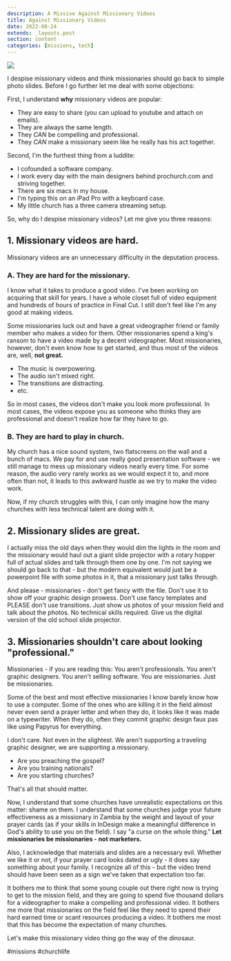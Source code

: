 ```yaml
---
description: A Missive Against Missionary Videos
title: Against Missionary Videos
date: 2022-08-24
extends: _layouts.post
section: content
categories: [missions, tech]
---
```


![](/assets/img/avel-chuklanov-6ePuSf5Wago-unsplash-2.jpg)

I despise missionary videos and think missionaries should go back to simple photo slides.  Before I go further let me deal with some objections:

First, I understand **why** missionary videos are popular:
- They are easy to share (you can upload to youtube and attach on emails).
- They are always the same length.
- They *CAN* be compelling and professional.
- They *CAN* make a missionary seem like he really has his act together.

Second, I'm the furthest thing from a luddite:
- I cofounded a software company.
- I work every day with the main designers behind prochurch.com and striving together.
- There are six macs in my house.
- I'm typing this on an iPad Pro with a keyboard case.
- My little church has a three camera streaming setup.

So, why do I despise missionary videos?  Let me give you three reasons:

## 1.  Missionary videos are hard.

Missionary videos are an unnecessary difficulty in the deputation process.

### A. They are hard for the missionary.

I know what it takes to produce a good video.  I've been working on acquiring that skill for years.  I have a whole closet full of video equipment and hundreds of hours of practice in Final Cut.  I *still* don't feel like I'm any good at making videos.

Some missionaries luck out and have a great videographer friend or family member who makes a video for them.  Other missionaries spend a king's ransom to have a video made by a decent videographer.  Most missionaries, however, don't even know how to get started, and thus most of the videos are, well, **not great.**

- The music is overpowering.  
- The audio isn't mixed right.  
- The transitions are distracting.  
- etc.

So in most cases, the videos don't make you look more professional.  In most cases, the videos expose you as someone who thinks they are professional and doesn't realize how far they have to go.  

### B. They are hard to play in church.

My church has a nice sound system, two flatscreens on the wall and a bunch of macs.  We pay for and use really good presentation software - we still manage to mess up missionary videos nearly every time.  For some reason, the audio very rarely works as we would expect it to, and more often than not, it leads to this awkward hustle as we try to make the video work.

Now, if my church struggles with this, I can only imagine how the many churches with less technical talent are doing with it.

## 2. Missionary slides are great.

I actually miss the old days when they would dim the lights in the room and the missionary would haul out a giant slide projector with a rotary hopper full of actual slides and talk through them one by one.  I'm not saying we should go back to that - but the modern equivalent would just be a powerpoint file with some photos in it, that a missionary just talks through.  

And please - missionaries - don't get fancy with the file.  Don't use it to show off your graphic design prowess.  Don't use fancy templates and PLEASE don't use transitions.  Just show us photos of your mission field and talk about the photos.  No technical skills required.  Give us the digital version of the old school slide projector. 

## 3. Missionaries shouldn't care about looking "professional."

Missionaries - if you are reading this:  You aren't professionals.  You aren't graphic designers.  You aren't selling software.  You are missionaries.  Just be missionaries.

Some of the best and most effective missionaries I know barely know how to use a computer.  Some of the ones who are killing it in the field almost never even send a prayer letter and when they do, it looks like it was made on a typewriter.  When they do, often they commit graphic design faux pas like using Papyrus for everything.

I don't care.  Not even in the slightest.  We aren't supporting a traveling graphic designer, we are supporting a missionary.

- Are you preaching the gospel?
- Are you training nationals?
- Are you starting churches?

That's all that should matter.  

Now, I understand that some churches have unrealistic expectations on this matter: shame on them.  I understand that some churches judge your future effectiveness as a missionary in Zambia by the weight and layout of your prayer cards (as if your skills in InDesign make a meaningful difference in God's ability to use you on the field).  I say "a curse on the whole thing."  **Let missionaries be missionaries - not marketers.** 

Also, I acknowledge that materials and slides are a necessary evil.  Whether we like it or not, if your prayer card looks dated or ugly - it does say something about your family.  I recognize all of this - but the video trend should have been seen as a sign we've taken that expectation too far.

It bothers me to think that some young couple out there right now is trying to get to the mission field, and they are going to spend five thousand dollars for a videographer to make a compelling and professional video.  It bothers me more that missionaries on the field feel like they need to spend their hard earned time or scant resources producing a video.   It bothers me most that this has become the expectation of many churches. 

Let's make this missionary video thing go the way of the dinosaur.  

#missions #churchlife

